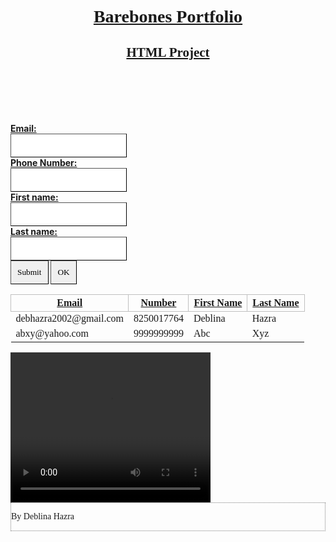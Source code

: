 <!DOCTYPE html>
  <html>
  <body>
  <style>
    body{
      background-image: url(“sunflowers.jpg”);
      background size: 100%;
      background-attachment: fixed;
    }
    header{
      colour: #A9A9A9;
      text-transform: capitalize;
      font-family: “Times New Roman”;
      text-align: center;
      text-decoration: underline;
      border: 2 px double #808080;
      margin: 100px;
    }
    input{
      padding: 10px 10px;
      box-sizing: border-box;
      border: 1px outset #000000;
      font-family: “Times New Roman”;
    }
    input:focus{
      padding: 10 px 20 px;
      background-colour: #D3D3D3;
      border: 2px inset #800000;
      font-family: “Lucida Handwriting”; 
    }
    label{
      text-decoration:underline;
    }
    table{
      border: 2 px solid #000000;
      width: 100%;
      background-colour: hsla(225, 100%, 50%, 0.2);
    }
    td{
      border: 1px solid #808080
      text-align: center;
      font-family: “Times New Roman”;
    }
    th{
      colour: #A9A9A9;
      border: 1px solid #C0C0C0;
      text-align: center;
      font-family: “Times New Roman”;
      text-transform: capitalize;
      text-decoration: underline;
    }
  footer{
    font-family: “Times New Roman”;
    colour: #C0C0C0;
    border: 1px dotted #808080;
   }
 </style>
  <header>
      <h1>Barebones Portfolio</h1>
      <h2>HTML Project</h2>
  </header>
    <form>
      <label for="email"><b>Email:</b></label><br>
      <input type="text" id="email" name="email"><br>
      <label for="phno"><b/>Phone Number:</b></label><br>
      <input type="number" id="phno" name="phno"><br>
      <label for="fname"><b>First name:</b></label><br>
      <input type="text" id="fname" name="fname"><br>
      <label for="lname"><b>Last name:</b></label><br>
      <input type="text" id="lname" name="lname"><br>
      <input type="submit" value="Submit">
      <input type="button" value="OK">
     </form>
     <table>
       <tr>
         <th><b>Email</b></th>
         <th><b>Number</b></th>
         <th><b>First name</b></th>
         <th><b>Last name</b></th>
       </tr>
       <tr>
         <td>debhazra2002@gmail.com</td>
         <td>8250017764</td>
         <td>Deblina</td>
         <td>Hazra</td>
       </tr>
       <tr>
         <td>abxy@yahoo.com</td>
         <td>9999999999</td>
         <td>Abc</td>
         <td>Xyz</td>
       </tr>
     </table>
     <video width="320" height="240" controls>
       <source src="BabyCat.mp4" type="video/mp4" alt="Video of Cute Kitten">
       <i>Your browser does not support the video tag.</i><br>
     </video>
     <footer>
       <p>By Deblina Hazra</p>  
     </footer>
   </body>
   </html>

